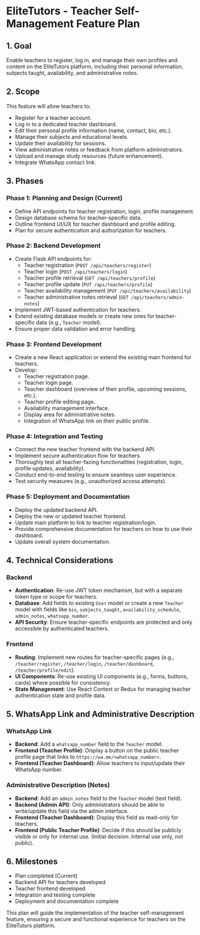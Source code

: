 # EliteTutors - Teacher Self-Management Feature Plan

## 1. Goal
Enable teachers to register, log in, and manage their own profiles and content on the EliteTutors platform, including their personal information, subjects taught, availability, and administrative notes.

## 2. Scope
This feature will allow teachers to:
- Register for a teacher account.
- Log in to a dedicated teacher dashboard.
- Edit their personal profile information (name, contact, bio, etc.).
- Manage their subjects and educational levels.
- Update their availability for sessions.
- View administrative notes or feedback from platform administrators.
- Upload and manage study resources (future enhancement).
- Integrate WhatsApp contact link.

## 3. Phases

### Phase 1: Planning and Design (Current)
- Define API endpoints for teacher registration, login, profile management.
- Design database schema for teacher-specific data.
- Outline frontend UI/UX for teacher dashboard and profile editing.
- Plan for secure authentication and authorization for teachers.

### Phase 2: Backend Development
- Create Flask API endpoints for:
    - Teacher registration (`POST /api/teachers/register`)
    - Teacher login (`POST /api/teachers/login`)
    - Teacher profile retrieval (`GET /api/teachers/profile`)
    - Teacher profile update (`PUT /api/teachers/profile`)
    - Teacher availability management (`PUT /api/teachers/availability`)
    - Teacher administrative notes retrieval (`GET /api/teachers/admin-notes`)
- Implement JWT-based authentication for teachers.
- Extend existing database models or create new ones for teacher-specific data (e.g., `Teacher` model).
- Ensure proper data validation and error handling.

### Phase 3: Frontend Development
- Create a new React application or extend the existing main frontend for teachers.
- Develop:
    - Teacher registration page.
    - Teacher login page.
    - Teacher dashboard (overview of their profile, upcoming sessions, etc.).
    - Teacher profile editing page.
    - Availability management interface.
    - Display area for administrative notes.
    - Integration of WhatsApp link on their public profile.

### Phase 4: Integration and Testing
- Connect the new teacher frontend with the backend API.
- Implement secure authentication flow for teachers.
- Thoroughly test all teacher-facing functionalities (registration, login, profile updates, availability).
- Conduct end-to-end testing to ensure seamless user experience.
- Test security measures (e.g., unauthorized access attempts).

### Phase 5: Deployment and Documentation
- Deploy the updated backend API.
- Deploy the new or updated teacher frontend.
- Update main platform to link to teacher registration/login.
- Provide comprehensive documentation for teachers on how to use their dashboard.
- Update overall system documentation.

## 4. Technical Considerations

### Backend
- **Authentication**: Re-use JWT token mechanism, but with a separate token type or scope for teachers.
- **Database**: Add fields to existing `User` model or create a new `Teacher` model with fields like `bio`, `subjects_taught`, `availability_schedule`, `admin_notes`, `whatsapp_number`.
- **API Security**: Ensure teacher-specific endpoints are protected and only accessible by authenticated teachers.

### Frontend
- **Routing**: Implement new routes for teacher-specific pages (e.g., `/teacher/register`, `/teacher/login`, `/teacher/dashboard`, `/teacher/profile/edit`).
- **UI Components**: Re-use existing UI components (e.g., forms, buttons, cards) where possible for consistency.
- **State Management**: Use React Context or Redux for managing teacher authentication state and profile data.

## 5. WhatsApp Link and Administrative Description

### WhatsApp Link
- **Backend**: Add a `whatsapp_number` field to the `Teacher` model.
- **Frontend (Teacher Profile)**: Display a button on the public teacher profile page that links to `https://wa.me/<whatsapp_number>`.
- **Frontend (Teacher Dashboard)**: Allow teachers to input/update their WhatsApp number.

### Administrative Description (Notes)
- **Backend**: Add an `admin_notes` field to the `Teacher` model (text field).
- **Backend (Admin API)**: Only administrators should be able to write/update this field via the admin interface.
- **Frontend (Teacher Dashboard)**: Display this field as read-only for teachers.
- **Frontend (Public Teacher Profile)**: Decide if this should be publicly visible or only for internal use. (Initial decision: Internal use only, not public).

## 6. Milestones
- Plan completed (Current)
- Backend API for teachers developed
- Teacher frontend developed
- Integration and testing complete
- Deployment and documentation complete

This plan will guide the implementation of the teacher self-management feature, ensuring a secure and functional experience for teachers on the EliteTutors platform.

